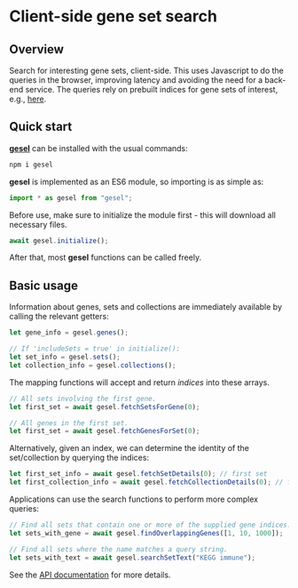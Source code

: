 # Client-side gene set search

## Overview

Search for interesting gene sets, client-side.
This uses Javascript to do the queries in the browser, improving latency and avoiding the need for a back-end service.
The queries rely on prebuilt indices for gene sets of interest, e.g., [here](https://github.com/LTLA/gesel-feedstock).

## Quick start

[**gesel**](https://www.npmjs.com/package/gesel) can be installed with the usual commands:

```sh
npm i gesel
```

**gesel** is implemented as an ES6 module, so importing is as simple as:

```js
import * as gesel from "gesel";
```

Before use, make sure to initialize the module first - this will download all necessary files.

```js
await gesel.initialize();
```

After that, most **gesel** functions can be called freely.

## Basic usage

Information about genes, sets and collections are immediately available by calling the relevant getters:

```js
let gene_info = gesel.genes();

// If 'includeSets = true' in initialize():
let set_info = gesel.sets();
let collection_info = gesel.collections();
```

The mapping functions will accept and return _indices_ into these arrays.

```js
// All sets involving the first gene.
let first_set = await gesel.fetchSetsForGene(0);

// All genes in the first set.
let first_set = await gesel.fetchGenesForSet(0);
```

Alternatively, given an index, we can determine the identity of the set/collection by querying the indices:

```js
let first_set_info = await gesel.fetchSetDetails(0); // first set
let first_collection_info = await gesel.fetchCollectionDetails(0); // first collection
```

Applications can use the search functions to perform more complex queries:

```js
// Find all sets that contain one or more of the supplied gene indices.
let sets_with_gene = await gesel.findOverlappingGenes([1, 10, 1000]); 

// Find all sets where the name matches a query string.
let sets_with_text = await gesel.searchSetText("KEGG immune");
``` 

See the [API documentation](https://ltla.github.io/gesel.js) for more details.
